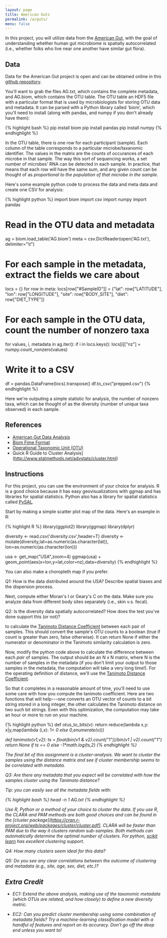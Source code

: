 ```yaml
---
layout: page
title: American Guts
permalink: /a/guts/
menu: false
---
```


In this project, you will utilize data from the [American Gut](http://americangut.org), with the goal of understanding
whether human gut microbiome is spatially autocorrelated (i.e., whether folks who live near one another have similar
gut flora).

## Data

Data for the American Gut project is open and can be obtained online in this [github repository](https://github.com/biocore/American-Gut/tree/master/data/AG).

You'll want to grab the files AG.txt, which contains the complete metadata, and AG.biom, which contains the OTU table. The OTU table an HDF5 file with
a particular format that is used by microbiologists for storing OTU data and metadata. It can be parsed with a Python library called 'biom', which you'll
need to install (along with pandas, and numpy if you don't already have them):

{% highlight bash %}
pip install biom
pip install pandas
pip install numpy
{% endhighlight %}

In the OTU table, there is one row for each participant (sample). Each column of the table corresponds to a particular microbe/taxanomic identifier. The values
in the matrix are the counts of occurances of each microbe in that sample. The way this sort of sequencing works, a set number of microbes' RNA can be detected
in each sample. In practice, that means that each row will have the same sum, and any given count can be thought of as *proportional to the population of that
microbe in the sample*.

Here's some example python code to process the data and meta data and create one CSV for analysis:

{% highlight python %}
import biom
import csv
import numpy
import pandas

# Read in the OTU data and metadata
ag = biom.load_table('AG.biom')
meta = csv.DictReader(open('AG.txt'), delimiter="\t")

# For each sample in the metadata, extract the fields we care about
locs = {}
for row in meta:
    locs[row["#SampleID"]] = {"lat": row["LATITUDE"],
                              "lon": row["LONGITUDE"],
                              "site": row["BODY_SITE"],
                              "diet": row["DIET_TYPE"]}

# For each sample in the OTU data, count the number of nonzero taxa
for values, i, metadata in ag.iter():
    if i in locs.keys():
      locs[i]["nz"] = numpy.count_nonzero(values)

# Write it to a CSV
df = pandas.DataFrame(locs).transpose()
df.to_csv("prepped.csv")
{% endhighlight %}

Here we're outputing a simple statistic for analysis, the number of nonzero taxa, which can be thought of as the diversity (number of unique taxa observed) in each sample.
 
## References

  * [American Gut Data Analysis](http://americangut.org/?p=189)
  * [Biom Fime Format](http://biom-format.org/documentation/index.html)
  * [Operational Taxonomic Unit (OTU)](https://en.wikipedia.org/wiki/Operational_taxonomic_unit)
  * Quick R Guide to Cluster Analysis](http://www.statmethods.net/advstats/cluster.html)

## Instructions

For this project, you can use the environment of your choice for analysis. R is a good choice because it has easy geovisualizations with ggmap and has libraries for spatial statistics. Python also has a library for spatial statistics called [PySAL](http://pysal.readthedocs.org/en/latest/users/tutorials/autocorrelation.html).

Start by making a simple scatter plot map of the data. Here's an example in R:

{% highlight R %}
library(ggplot2)
library(ggmap)
library(dplyr)

diversity <- read.csv('diversity.csv',header=T)
diversity <- mutate(diversity,lat=as.numeric(as.character(lat)),
                    lon=as.numeric(as.character(lon)))

usa <- get_map("USA",zoom=4)
ggmap(usa) + geom_point(aes(x=lon,y=lat,color=nz),data=diversity)
{% endhighlight %}

You can also make a choropleth map if you prefer.

Q1: How is the data distributed around the USA? Describe spatial biases and the dispersion process.

Next, compute either Moran's I or Geary's C on the data. Make sure you analyze data from different body sites separately (i.e., skin v.s. fecal).

Q2: Is the diversity data spatially autocorrelated? How does the test you've done support this (or not)?

 to calculate the [Tanimoto Distance Coefficient](https://en.wikipedia.org/wiki/Jaccard_index#Tanimoto.27s_definitions_of_similarity_and_distance) between each pair of samples. This should convert the sample's OTU counts to a boolean (true if count is greater than zero, false otherwise). It can return None if either the numerator or denominator in the Tanimoto similarity calculation is zero.

Now, modify the python code above to calculate the difference between each *pair* of samples. The output should be an N x N matrix, where N is the number of samples in the metadata (if you don't limit your output to those samples in the metadata, the computation will take a very long time!). For the operating definition of distance, we'll use the [Tanimoto Distance Coefficient](https://en.wikipedia.org/wiki/Jaccard_index#Tanimoto.27s_definitions_of_similarity_and_distance).

So that it completes in a reasonable amount of time, you'll need to use some care with how you compute the tanimoto coefficient. Here are two functions that will help---one converts an OTU vector of counts to a bit string stored in a long integer, the other calculates the Tanimoto distance on two such bit strings. Even with this optimization, the computation may take an hour or more to run on your machine.

{% highlight python %}
def otus_to_bits(v):
  return reduce(lambda x,y: x|y,map(lambda (i,x): 1<<i if x > 0 else 0,enumerate(v)))

def tanimoto(v1,v2):
  ts = float(bin(v1 & v2).count("1"))/bin(v1 | v2).count("1")
  return None if ts == 0 else -1*math.log(ts,2)
{% endhighlight %}

The final bit of this assignment is a cluster-analysis. We want to cluster the samples using the distance matrix and see if cluster membership seems to be correlated with metadata.

Q3: Are there any metadata that you expect will be correlated with how the samples cluster using the Tanimoto distance?

Tip: you can easily see all the metadata fields with:

{% highlight bash %}
head -n 1 AG.txt
{% endhighlight %}

Use R, Python or a method of your choice to cluster the data. If you use R, the CLARA and PAM methods are both good choices and can be found in the [cluster package](https://cran.r-project.org/web/packages/cluster/cluster.pdf]. CLARA will be faster than PAM due to the way it clusters random sub-samples. Both methods can automatically determine the optimal number of clusters. For python, [scikit learn](http://scikit-learn.org/stable/modules/clustering.html) has excellent clustering support.

Q4: How many clusters seem ideal for this data? 

Q5: Do you see any clear correlations between the outcome of clustering and metadata (e.g., site, age, sex, diet, etc.)? 

## Extra Credit

* EC1: Extend the above analysis, making use of the taxonomic metadata (which OTUs are related, and how closely) to define a new diversity metric.

* EC2: Can you predict cluster membership using some combination of metadata fields? Try a machine-learning classification model with a handful of features and report on its accuracy. Don't go off the deep end unless you want to!
